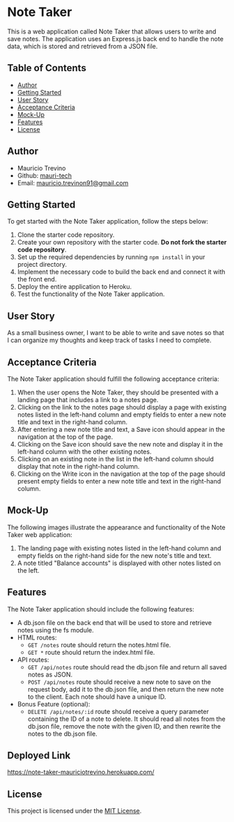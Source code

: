 # Note Taker

This is a web application called Note Taker that allows users to write and save notes. The application uses an Express.js back end to handle the note data, which is stored and retrieved from a JSON file.

## Table of Contents

- [Author](#author)
- [Getting Started](#getting-started)
- [User Story](#user-story)
- [Acceptance Criteria](#acceptance-criteria)
- [Mock-Up](#mock-up)
- [Features](#features)
- [License](#license)

## Author

- Mauricio Trevino
- Github: [mauri-tech](https://github.com/mauri-tech)
- Email: mauricio.trevinon91@gmail.com

## Getting Started

To get started with the Note Taker application, follow the steps below:

1. Clone the starter code repository.
2. Create your own repository with the starter code. **Do not fork the starter code repository**.
3. Set up the required dependencies by running `npm install` in your project directory.
4. Implement the necessary code to build the back end and connect it with the front end.
5. Deploy the entire application to Heroku.
6. Test the functionality of the Note Taker application.

## User Story

As a small business owner, I want to be able to write and save notes so that I can organize my thoughts and keep track of tasks I need to complete.

## Acceptance Criteria

The Note Taker application should fulfill the following acceptance criteria:

1. When the user opens the Note Taker, they should be presented with a landing page that includes a link to a notes page.
2. Clicking on the link to the notes page should display a page with existing notes listed in the left-hand column and empty fields to enter a new note title and text in the right-hand column.
3. After entering a new note title and text, a Save icon should appear in the navigation at the top of the page.
4. Clicking on the Save icon should save the new note and display it in the left-hand column with the other existing notes.
5. Clicking on an existing note in the list in the left-hand column should display that note in the right-hand column.
6. Clicking on the Write icon in the navigation at the top of the page should present empty fields to enter a new note title and text in the right-hand column.

## Mock-Up

The following images illustrate the appearance and functionality of the Note Taker web application:

1. The landing page with existing notes listed in the left-hand column and empty fields on the right-hand side for the new note's title and text.
2. A note titled "Balance accounts" is displayed with other notes listed on the left.

## Features

The Note Taker application should include the following features:

- A db.json file on the back end that will be used to store and retrieve notes using the fs module.
- HTML routes:
  - `GET /notes` route should return the notes.html file.
  - `GET *` route should return the index.html file.
- API routes:
  - `GET /api/notes` route should read the db.json file and return all saved notes as JSON.
  - `POST /api/notes` route should receive a new note to save on the request body, add it to the db.json file, and then return the new note to the client. Each note should have a unique ID.
- Bonus Feature (optional):
  - `DELETE /api/notes/:id` route should receive a query parameter containing the ID of a note to delete. It should read all notes from the db.json file, remove the note with the given ID, and then rewrite the notes to the db.json file.

## Deployed Link

https://note-taker-mauriciotrevino.herokuapp.com/
## License

This project is licensed under the [MIT License](LICENSE).
